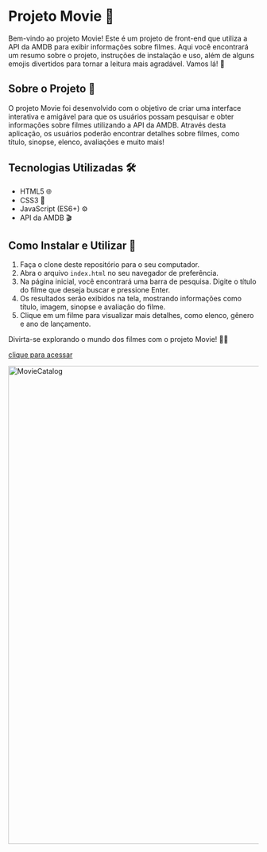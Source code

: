 # Projeto Movie 🎥

Bem-vindo ao projeto Movie! Este é um projeto de front-end que utiliza a API da AMDB para exibir informações sobre filmes. Aqui você encontrará um resumo sobre o projeto, instruções de instalação e uso, além de alguns emojis divertidos para tornar a leitura mais agradável. Vamos lá! 🚀

## Sobre o Projeto 📝

O projeto Movie foi desenvolvido com o objetivo de criar uma interface interativa e amigável para que os usuários possam pesquisar e obter informações sobre filmes utilizando a API da AMDB. Através desta aplicação, os usuários poderão encontrar detalhes sobre filmes, como título, sinopse, elenco, avaliações e muito mais!

## Tecnologias Utilizadas 🛠️

- HTML5 🌐
- CSS3 🎨
- JavaScript (ES6+) ⚙️
- API da AMDB 🎬

## Como Instalar e Utilizar 🚀

1. Faça o clone deste repositório para o seu computador.
2. Abra o arquivo `index.html` no seu navegador de preferência.
3. Na página inicial, você encontrará uma barra de pesquisa. Digite o título do filme que deseja buscar e pressione Enter.
4. Os resultados serão exibidos na tela, mostrando informações como título, imagem, sinopse e avaliação do filme.
5. Clique em um filme para visualizar mais detalhes, como elenco, gênero e ano de lançamento.

Divirta-se explorando o mundo dos filmes com o projeto Movie! 🍿🎉

<a href="https://movies-catalogo.vercel.app/" target="_blank"> clique para acessar </a>

<img width="960" alt="MovieCatalog" src="https://github.com/Guilhermefonseca2021/Movies-catalogo/assets/92196697/2edfaf5c-11c5-43bd-9a17-ba71bb92c66e">

